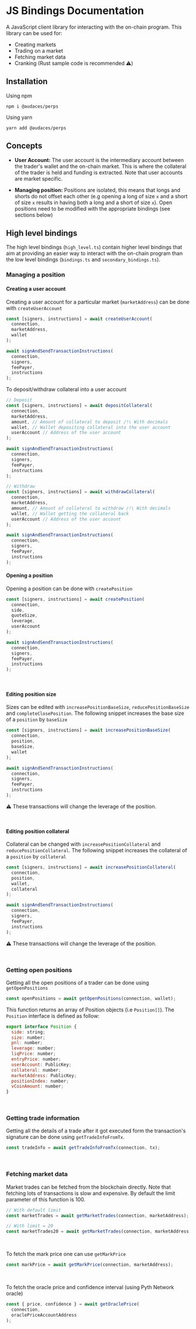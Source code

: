 # JS Bindings Documentation

A JavaScript client library for interacting with the on-chain program. This library can be used for:

- Creating markets
- Trading on a market
- Fetching market data
- Cranking (Rust sample code is recommended ⚠️)

## Installation

Using npm

```
npm i @audaces/perps
```

Using yarn

```
yarn add @audaces/perps
```

## Concepts

- **User Account:** The user account is the intermediary account between the trader's wallet and the on-chain market. This is where the collateral of the trader is held and funding is extracted. Note that user accounts are market specific.

- **Managing position:** Positions are isolated, this means that longs and shorts do not offset each other (e.g opening a long of size `x` and a short of size `x` results in having both a long and a short of size `x`). Open positions need to be modified with the appropriate bindings (see sections below)

## High level bindings

The high level bindings (`high_level.ts`) contain higher level bindings that aim at providing an easier way to interact with the on-chain program than the low level bindings (`bindings.ts` and `secondary_bindings.ts`).

### Managing a position
 
#### Creating a user account

Creating a user account for a particular market (`marketAddress`) can be done with `createUserAccount`

```js
const [signers, instructions] = await createUserAccount(
  connection,
  marketAddress,
  wallet
);

await signAndSendTransactionInstructions(
  connection,
  signers,
  feePayer,
  instructions
);
```

To deposit/withdraw collateral into a user account

```js
// Deposit
const [signers, instructions] = await depositCollateral(
  connection,
  marketAddress,
  amount, // Amount of collateral to deposit /!\ With decimals
  wallet, // Wallet depositing collateral into the user account
  userAccount // Address of the user account
);

await signAndSendTransactionInstructions(
  connection,
  signers,
  feePayer,
  instructions
);

// Withdraw
const [signers, instructions] = await withdrawCollateral(
  connection,
  marketAddress,
  amount, // Amount of collateral to withdraw /!\ With decimals
  wallet, // Wallet getting the collateral back
  userAccount // Address of the user account
);

await signAndSendTransactionInstructions(
  connection,
  signers,
  feePayer,
  instructions
);
```

#### Opening a position

Opening a position can be done with `createPosition`

```js
const [signers, instructions] = await createPosition(
  connection,
  side,
  quoteSize,
  leverage,
  userAccount
);

await signAndSendTransactionInstructions(
  connection,
  signers,
  feePayer,
  instructions
);
```

<br/>

#### Editing position size

Sizes can be edited with `increasePositionBaseSize`, `reducePositionBaseSize` and `completeClosePosition`. The following snippet increases the base size of a `position` by `baseSize`

```js
const [signers, instructions] = await increasePositionBaseSize(
  connection,
  position,
  baseSize,
  wallet
);

await signAndSendTransactionInstructions(
  connection,
  signers,
  feePayer,
  instructions
);
```

⚠️ These transactions will change the leverage of the position.

<br/>

#### Editing position collateral

Collateral can be changed with `increasePositionCollateral` and `reducePositionCollateral`. The following snippet increases the collateral of a `position` by `collateral`

```js
const [signers, instructions] = await increasePositionCollateral(
  connection,
  position,
  wallet,
  collateral
);

await signAndSendTransactionInstructions(
  connection,
  signers,
  feePayer,
  instructions
);
```

⚠️ These transactions will change the leverage of the position.

<br/>

### Getting open positions

Getting all the open positions of a trader can be done using `getOpenPositions`

```js
const openPositions = await getOpenPositions(connection, wallet);
```

This function returns an array of Position objects (i.e `Position[]`). The `Position` interface is defined as follow:

```js
export interface Position {
  side: string;
  size: number;
  pnl: number;
  leverage: number;
  liqPrice: number;
  entryPrice: number;
  userAccount: PublicKey;
  collateral: number;
  marketAddress: PublicKey;
  positionIndex: number;
  vCoinAmount: number;
}
```

<br/>

### Getting trade information

Getting all the details of a trade after it got executed form the transaction's signature can be done using `getTradeInfoFromTx`.

```js
const tradeInfo = await getTradeInfoFromTx(connection, tx);
```

<br/>

### Fetching market data

Market trades can be fetched from the blockchain directly. Note that fetching lots of transactions is slow and expensive. By default the limit parameter of this function is 100.

```js
// With default limit
const marketTrades = await getMarketTrades(connection, marketAddress);

// With limit = 20
const marketTrades20 = await getMarketTrades(connection, marketAddress, 20);
```

<br/>

To fetch the mark price one can use `getMarkPrice`

```js
const markPrice = await getMarkPrice(connection, marketAddress);
```

<br/>

To fetch the oracle price and confidence interval (using Pyth Network oracle)

```js
const { price, confidence } = await getOraclePrice(
  connection,
  oraclePriceAccountAddress
);
```
